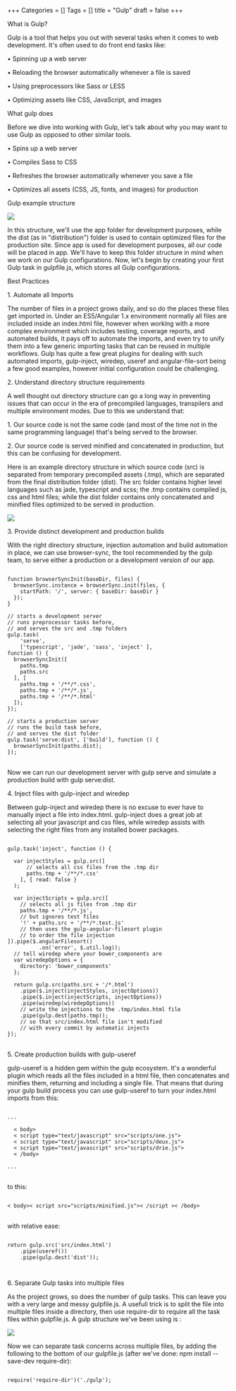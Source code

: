 +++
Categories = []
Tags = []
title = "Gulp"
draft = false
+++

<link rel="stylesheet" href="//cdnjs.cloudflare.com/ajax/libs/highlight.js/9.6.0/styles/androidstudio.min.css">
<script src="//cdnjs.cloudflare.com/ajax/libs/highlight.js/9.6.0/highlight.min.js"></script>
<script>hljs.initHighlightingOnLoad();</script>

<p class="custom-heading"> What is Gulp? </p>
<p>Gulp is a tool that helps you out with several tasks when it comes to web development. It's often used to do front end tasks like:</p>
<p>•	Spinning up a web server</p>
<p>•	Reloading the browser automatically whenever a file is saved</p>
<p>•	Using preprocessors like Sass or LESS</p>
<p>•	Optimizing assets like CSS, JavaScript, and images</p>


<p class="custom-heading"> What gulp does  </p>
<p>Before we dive into working with Gulp, let's talk about why you may want to use Gulp as opposed to other similar tools.</p>
<p>•	Spins up a web server</p>
<p>•	Compiles Sass to CSS</p>
<p>•	Refreshes the browser automatically whenever you save a file</p>
<p>•	Optimizes all assets (CSS, JS, fonts, and images) for production</p>

<p class="custom-heading"> Gulp example structure  </p>
<img src="/img/gulp1.jpg" />
<p>
In this structure, we'll use the <highlight>app</highlight> folder for development purposes, while the <highlight>dist</highlight> (as in "distribution") folder is used to contain optimized files for the production site.
Since <highlight>app</highlight> is used for development purposes, all our code will be placed in <highlight>app</highlight>.
We'll have to keep this folder structure in mind when we work on our Gulp configurations. Now, let's begin by creating your first Gulp task in <highlight>gulpfile.js</highlight>, which stores all Gulp configurations.
</p>


<p class="custom-heading"> Best Practices  </p>
<p class="custom-sub-heading"> 1. Automate all Imports </p>
<p>The number of files in a project grows daily, and so do the places these files get imported in. Under an ES5/Angular 1.x environment normally all files are included inside an index.html file, however when working with a more complex environment which includes testing, coverage reports, and automated builds, it pays off to automate the imports, and even try to unify them into a few generic importing tasks that can be reused in multiple workflows.
Gulp has quite a few great plugins for dealing with such automated imports,<highlight> gulp-inject, wiredep, useref </highlight>and <highlight>angular-file-sort </highlight>being a few good examples, however initial configuration could be challenging.
</p>


<p class="custom-sub-heading">2. Understand directory structure requirements</p>
<p>A well thought out directory structure can go a long way in preventing issues that can occur in the era of precompiled languages, transpilers and multiple environment modes. Due to this we understand that:
</p>
<p>1.	Our source code is not the same code (and most of the time not in the same programming language) that's being served to the browser.
</p>
<p>2.	Our source code is served minified and concatenated in production, but this can be confusing for development.
</p>
<p>Here is an example directory structure in which source code (src) is separated from temporary precompiled assets (.tmp), which are separated from the final distribution folder (dist). The src folder contains higher level languages such as jade, typescript and scss; the .tmp contains compiled js, css and html files; while the dist folder contains only concatenated and minified files optimized to be served in production.</p>

<img src="/img/gulp2.jpg" />


<p class="custom-sub-heading">3. Provide distinct development and production builds</p>
<p>With the right directory structure, injection automation and build automation in place, we can use browser-sync, the tool recommended by the gulp team, to serve either a production or a development version of our app.
</p>

<pre>
<code>
function browserSyncInit(baseDir, files) {  
  browserSync.instance = browserSync.init(files, {
    startPath: '/', server: { baseDir: baseDir }
  });
}

// starts a development server
// runs preprocessor tasks before,
// and serves the src and .tmp folders
gulp.task(  
    'serve',
    ['typescript', 'jade', 'sass', 'inject' ],
function () {
  browserSyncInit([
    paths.tmp
    paths.src
  ], [
    paths.tmp + '/**/*.css',
    paths.tmp + '/**/*.js',
    paths.tmp + '/**/*.html'
  ]);
});

// starts a production server
// runs the build task before,
// and serves the dist folder
gulp.task('serve:dist', ['build'], function () {  
  browserSyncInit(paths.dist);
});
</code>
</pre>

<p>Now we can run our development server with<highlight> gulp serve</highlight> and simulate a production build with <highlight>gulp serve:dist</highlight>.</p>


<p class="custom-sub-heading">4. Inject files with gulp-inject and wiredep</p>
<p>Between gulp-inject and wiredep there is no excuse to ever have to manually inject a file into index.html. gulp-inject does a great job at selecting all your javascript and css files, while wiredep assists with selecting the right files from any installed bower packages.
</p>

<pre>
<code>
gulp.task('inject', function () {

  var injectStyles = gulp.src([
      // selects all css files from the .tmp dir
      paths.tmp + '/**/*.css'
    ], { read: false }
  );

  var injectScripts = gulp.src([
    // selects all js files from .tmp dir
    paths.tmp + '/**/*.js',
    // but ignores test files
    '!' + paths.src + '/**/*.test.js'
    // then uses the gulp-angular-filesort plugin
    // to order the file injection
]).pipe($.angularFilesort()
          .on('error', $.util.log));
  // tell wiredep where your bower_components are
  var wiredepOptions = {
    directory: 'bower_components'
  };

  return gulp.src(paths.src + '/*.html')
    .pipe($.inject(injectStyles, injectOptions))
    .pipe($.inject(injectScripts, injectOptions))
    .pipe(wiredep(wiredepOptions))
    // write the injections to the .tmp/index.html file
    .pipe(gulp.dest(paths.tmp));
    // so that src/index.html file isn't modified  
    // with every commit by automatic injects
});
</code>
</pre>



<p class="custom-sub-heading">5. Create production builds with gulp-useref </p>
<p>gulp-useref is a hidden gem within the gulp ecosystem. It's a wonderful plugin which reads all the files included in a html file, then concatenates and minifies them, returning and including a single file.
That means that during your gulp build process you can use gulp-useref to turn your index.html imports from this:
</p>
<pre>
<code>
...
  <!-- build:js scripts/minified.js -->
  < body>
  < script type="text/javascript" src="scripts/one.js"></script >
  < script type="text/javascript" src="scripts/deux.js"></script >
  < script type="text/javascript" src="scripts/drie.js"></script >
  < /body>
  <!-- endbuild -->
...
</code>
</pre>

<p> to this: </p>
<pre>
<code>
< body>< script src="scripts/minified.js">< /script >< /body>
</code>
</pre>
<p> with relative ease: </p>
<pre>
<code>
return gulp.src('src/index.html')
    .pipe(useref())
    .pipe(gulp.dest('dist'));
</pre>
</code>


<p class="custom-sub-heading">6. Separate Gulp tasks into multiple files</p>
<p>As the project grows, so does the number of gulp tasks. This can leave you with a very large and messy gulpfile.js. A usefull trick is to split the file into multiple files inside a directory, then use require-dir to require all the task files within gulpfile.js.
A gulp structure we've been using is :
</p>
<img src="/img/gulp3.jpg" />
<p>Now we can separate task concerns across multiple files, by adding the following to the bottom of our gulpfile.js (after we've done: <highlight>npm install --save-dev require-dir</highlight>):</p>

<pre>
<code>
require('require-dir')('./gulp');  
</code>
</pre>
